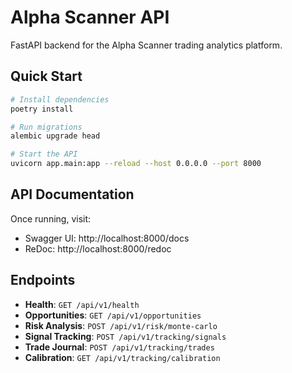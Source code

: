 # Alpha Scanner API

FastAPI backend for the Alpha Scanner trading analytics platform.

## Quick Start

```bash
# Install dependencies
poetry install

# Run migrations
alembic upgrade head

# Start the API
uvicorn app.main:app --reload --host 0.0.0.0 --port 8000
```

## API Documentation

Once running, visit:
- Swagger UI: http://localhost:8000/docs
- ReDoc: http://localhost:8000/redoc

## Endpoints

- **Health**: `GET /api/v1/health`
- **Opportunities**: `GET /api/v1/opportunities`
- **Risk Analysis**: `POST /api/v1/risk/monte-carlo`
- **Signal Tracking**: `POST /api/v1/tracking/signals`
- **Trade Journal**: `POST /api/v1/tracking/trades`
- **Calibration**: `GET /api/v1/tracking/calibration`